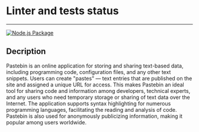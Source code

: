 # Linter and tests status
----------------------
[![Node.js Package](https://github.com/MostOfLuck/Pastebin/actions/workflows/npm-publish.yml/badge.svg)](https://github.com/MostOfLuck/Pastebin/actions/workflows/npm-publish.yml)

Decription
-----------
Pastebin is an online application for storing and sharing text-based data, including programming code, configuration files, and any other text snippets. Users can create "pastes" — text entries that are published on the site and assigned a unique URL for access. This makes Pastebin an ideal tool for sharing code and information among developers, technical experts, and any users who need temporary storage or sharing of text data over the Internet. The application supports syntax highlighting for numerous programming languages, facilitating the reading and analysis of code. Pastebin is also used for anonymously publicizing information, making it popular among users worldwide.



